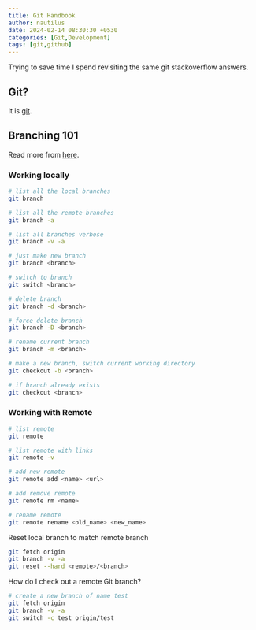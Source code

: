 ```yaml
---
title: Git Handbook
author: nautilus
date: 2024-02-14 08:30:30 +0530
categories: [Git,Development]
tags: [git,github]
---
```

Trying to save time I spend revisiting the same git stackoverflow answers.

## Git?

It is [git](https://git-scm.com/book/en/v2).

## Branching 101

Read more from [here](https://www.atlassian.com/git/tutorials/using-branches).

### Working locally

```bash
# list all the local branches
git branch

# list all the remote branches
git branch -a

# list all branches verbose
git branch -v -a

# just make new branch
git branch <branch>

# switch to branch
git switch <branch>

# delete branch
git branch -d <branch>

# force delete branch
git branch -D <branch>

# rename current branch
git branch -m <branch>

# make a new branch, switch current working directory
git checkout -b <branch>

# if branch already exists
git checkout <branch>

```

### Working with Remote

```bash
# list remote 
git remote

# list remote with links
git remote -v

# add new remote
git remote add <name> <url>

# add remove remote
git remote rm <name>

# rename remote
git remote rename <old_name> <new_name>

```

Reset local branch to match remote branch

```bash
git fetch origin
git branch -v -a
git reset --hard <remote>/<branch>
```

How do I check out a remote Git branch?

```bash
# create a new branch of name test
git fetch origin
git branch -v -a
git switch -c test origin/test
```
